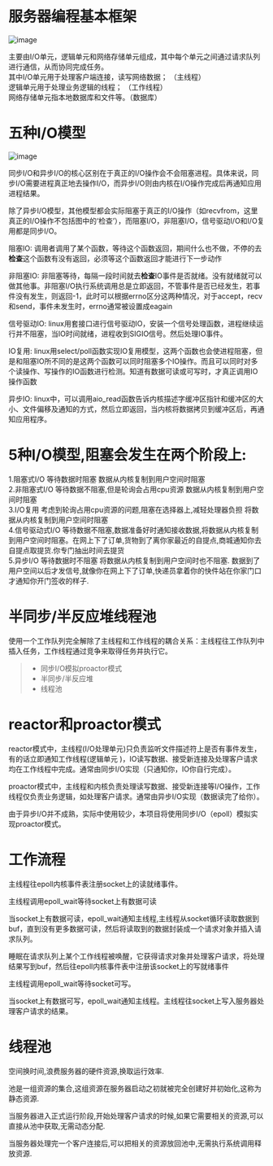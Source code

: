 
# 服务器编程基本框架
![image](https://user-images.githubusercontent.com/45889318/120756998-9009b200-c542-11eb-9df7-8bad55cc91c6.png)  

主要由I/O单元，逻辑单元和网络存储单元组成，其中每个单元之间通过请求队列进行通信，从而协同完成任务。    
其中I/O单元用于处理客户端连接，读写网络数据； （主线程）  
逻辑单元用于处理业务逻辑的线程；  （工作线程）  
网络存储单元指本地数据库和文件等。（数据库）    

# 五种I/O模型
![image](https://user-images.githubusercontent.com/45889318/120758792-db24c480-c544-11eb-8f83-39f4569044fb.png)
  
同步I/O和异步I/O的核心区别在于真正的I/O操作会不会阻塞进程。具体来说，同步I/O需要进程真正地去操作I/O，而异步I/O则由内核在I/O操作完成后再通知应用进程结果。  

除了异步I/O模型，其他模型都会实际阻塞于真正的I/O操作（如recvfrom，这里真正的I/O操作不包括图中的‘检查’），而阻塞I/O，非阻塞I/O，信号驱动I/O和I/O复用都是同步I/O。  

阻塞IO: 调用者调用了某个函数，等待这个函数返回，期间什么也不做，不停的去**检查**这个函数有没有返回，必须等这个函数返回才能进行下一步动作

非阻塞IO: 非阻塞等待，每隔一段时间就去**检查**IO事件是否就绪。没有就绪就可以做其他事。非阻塞I/O执行系统调用总是立即返回，不管事件是否已经发生，若事件没有发生，则返回-1，此时可以根据errno区分这两种情况，对于accept，recv和send，事件未发生时，errno通常被设置成eagain  

信号驱动IO: linux用套接口进行信号驱动IO，安装一个信号处理函数，进程继续运行并不阻塞，当IO时间就绪，进程收到SIGIO信号。然后处理IO事件。

IO复用: linux用select/poll函数实现IO复用模型，这两个函数也会使进程阻塞，但是和阻塞IO所不同的是这两个函数可以同时阻塞多个IO操作。而且可以同时对多个读操作、写操作的IO函数进行检测。知道有数据可读或可写时，才真正调用IO操作函数

异步IO: linux中，可以调用aio_read函数告诉内核描述字缓冲区指针和缓冲区的大小、文件偏移及通知的方式，然后立即返回，当内核将数据拷贝到缓冲区后，再通知应用程序。

# 5种I/O模型,阻塞会发生在两个阶段上:
1.阻塞式I/O 等待数据时阻塞 数据从内核复制到用户空间时阻塞   
2.非阻塞式I/O 等待数据不阻塞,但是轮询会占用cpu资源 数据从内核复制到用户空间时阻塞   
3.I/O复用 考虑到轮询占用cpu资源的问题,阻塞在选择器上,减轻处理器负担 将数据从内核复制到用户空间时阻塞   
4.信号驱动式I/O 等待数据不阻塞,数据准备好时通知接收数据,将数据从内核复制到用户空间时阻塞。在网上下了订单,货物到了离你家最近的自提点,商城通知你去自提点取提货.你专门抽出时间去提货  
5.异步I/O 等待数据时不阻塞 将数据从内核复制到用户空间时也不阻塞. 数据到了用户空间以后才发信号,就像你在网上下了订单,快递员拿着你的快件站在你家门口才通知你开门签收的样子.  

半同步/半反应堆线程池
===============
使用一个工作队列完全解除了主线程和工作线程的耦合关系：主线程往工作队列中插入任务，工作线程通过竞争来取得任务并执行它。
> * 同步I/O模拟proactor模式
> * 半同步/半反应堆
> * 线程池


# reactor和proactor模式
reactor模式中，主线程(I/O处理单元)只负责监听文件描述符上是否有事件发生，有的话立即通知工作线程(逻辑单元 )，IO读写数据、接受新连接及处理客户请求均在工作线程中完成。通常由同步I/O实现（只通知你，IO你自行完成）。

proactor模式中，主线程和内核负责处理读写数据、接受新连接等I/O操作，工作线程仅负责业务逻辑，如处理客户请求。通常由异步I/O实现（数据读完了给你）。

由于异步I/O并不成熟，实际中使用较少，本项目将使用同步I/O（epoll）模拟实现proactor模式。

# 工作流程
主线程往epoll内核事件表注册socket上的读就绪事件。

主线程调用epoll_wait等待socket上有数据可读

当socket上有数据可读，epoll_wait通知主线程,主线程从socket循环读取数据到buf，直到没有更多数据可读，然后将读取到的数据封装成一个请求对象并插入请求队列。

睡眠在请求队列上某个工作线程被唤醒，它获得请求对象并处理客户请求，将处理结果写到buf，然后往epoll内核事件表中注册该socket上的写就绪事件

主线程调用epoll_wait等待socket可写。

当socket上有数据可写，epoll_wait通知主线程。主线程往socket上写入服务器处理客户请求的结果。

# 线程池
空间换时间,浪费服务器的硬件资源,换取运行效率.

池是一组资源的集合,这组资源在服务器启动之初就被完全创建好并初始化,这称为静态资源.

当服务器进入正式运行阶段,开始处理客户请求的时候,如果它需要相关的资源,可以直接从池中获取,无需动态分配.

当服务器处理完一个客户连接后,可以把相关的资源放回池中,无需执行系统调用释放资源.





